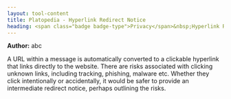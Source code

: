 ```yaml
---
layout: tool-content
title: Platopedia - Hyperlink Redirect Notice
heading: <span class="badge badge-type">Privacy</span>&nbsp;Hyperlink Redirect Notice
---
```


<div class="linebreak"></div>

**Author:** abc

A URL within a message is automatically converted to a clickable hyperlink that links directly to the website. There are risks associated with clicking unknown links, including tracking, phishing, malware etc. Whether they click intentionally or accidentally, it would be safer to provide an intermediate redirect notice, perhaps outlining the risks.

<div class="linebreak"></div>

<div class="content-image" data-url="/docs/assets/images/concepts/hyperlinkredirectnotice.png" data-width="600px" data-label=""></div>

<div class="linebreak"></div>